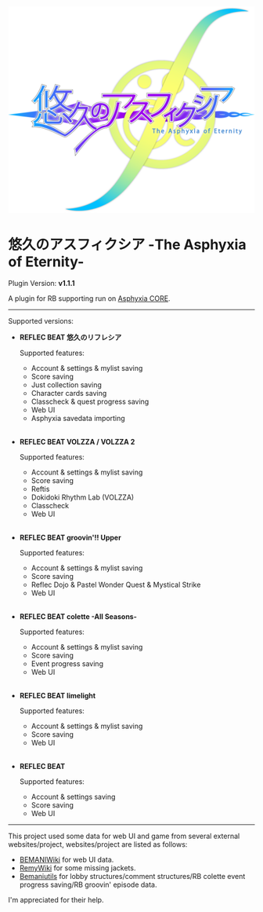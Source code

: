 <img src="icon.svg">

# 悠久のアスフィクシア -The Asphyxia of Eternity-

Plugin Version: **v1.1.1** 

A plugin for RB supporting run on <a href="https://asphyxia-core.github.io">Asphyxia CORE</a>.

---

Supported versions:

- **REFLEC BEAT 悠久のリフレシア**

    Supported features:
    
    - Account & settings & mylist saving
    - Score saving
    - Just collection saving
    - Character cards saving
    - Classcheck & quest progress saving
    - Web UI
    - Asphyxia savedata importing<br/><br/>

- **REFLEC BEAT VOLZZA / VOLZZA 2**

    Supported features:

    - Account & settings & mylist saving
    - Score saving
    - Reftis
    - Dokidoki Rhythm Lab (VOLZZA)
    - Classcheck
    - Web UI<br/><br/>

- **REFLEC BEAT groovin'!! Upper**

    Supported features:

    - Account & settings & mylist saving
    - Score saving
    - Reflec Dojo & Pastel Wonder Quest & Mystical Strike
    - Web UI<br/><br/>

- **REFLEC BEAT colette -All Seasons-**

    Supported features:

    - Account & settings & mylist saving
    - Score saving
    - Event progress saving
    - Web UI<br/><br/>

- **REFLEC BEAT limelight**

    Supported features:

    - Account & settings & mylist saving
    - Score saving
    - Web UI<br/><br/>

- **REFLEC BEAT**

    Supported features:

    - Account & settings saving
    - Score saving
    - Web UI

---

This project used some data for web UI and game from several external websites/project, websites/project are listed as follows:

- <a href="http://bemaniwiki.com/">BEMANIWiki</a> for web UI data.
- <a href="http://remywiki.com/">RemyWiki</a> for some missing jackets.
- <a href="https://github.com/DragonMinded/bemaniutils">Bemaniutils</a> for lobby structures/comment structures/RB colette event progress saving/RB groovin' episode data.<br/>

I'm appreciated for their help.
